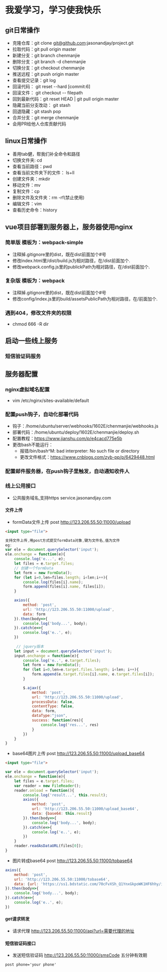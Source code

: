 # 我爱学习，学习使我快乐


## git日常操作
- 克隆仓库：git clone git@github.com:jasonandjay/project.git
- 拉取代码：git pull origin master
- 新建分支：git branch chenmanjie
- 删除分支：git branch -d chenmanjie
- 切换分支：git checkout chenmanjie
- 推送远程：git push origin master
- 查看提交记录：git log 
- 回滚代码： git reset --hard [commit:6]
- 回滚文件： git checkout -- filepath
- 回到最新代码：git reset HEAD | git pull origin master
- 隐藏当前分支改动： git stash 
- 回退隐藏：git stash pop
- 合并分支：git merge chenmanjie
- 会用PR给他人仓库贡献代码

## linux日常操作
- 善用tab健，帮我们补全命令和路径
- 切换文件夹: cd
- 查看当前路径：pwd
- 查看当前文件夹下的文件： ls+ll
- 创建文件夹：mkdir
- 移动文件：mv
- 复制文件：cp
- 删除文件及文件夹：rm -rf(禁止使用)
- 编辑文件：vim
- 查看历史命令：history

## vue项目部署到服务器上，服务器使用nginx
### 简单版 模板为：webpack-simple
- 注释掉.gitignore里的dist，既在dist前面加个#号
- 修改index.html里/dist/build.js为相对路径，在/dist前面加个.
- 修改webpack.config.js里的publickPath为相对路径，在/dist前面加个.

### 复杂版 模板为：webpack
- 注释掉.gitignore里的dist，既在dist前面加个#号
- 修改config/index.js里的build/assetsPublicPath为相对路径，在/前面加个.

### 遇到404，修改文件夹的权限
- chmod 666 -R dir

## 启动一些线上服务
### 短信验证码服务


## 服务器配置
### nginx虚拟域名配置
- vim /etc/nginx/sites-available/default
### 配置push钩子，自动化部署代码
- 钩子：/home/ubuntu/server/webhooks/1602E/chenmanjie/webhooks.js
- 部署代码：/home/ubuntu/deploy/1602E/chenmanjie/deploy.sh
- 配置教程：https://www.jianshu.com/p/e4cacd775e5b
- 更改bash不能运行：
    - 报错/bin/bash^M: bad interpreter: No such file or directory
    - 更改文件格式：https://www.cnblogs.com/zyb-pp/p/6429448.html
### 配置邮件服务器，在push钩子里触发，自动通知收件人

### 线上公用接口 
- 公共服务域名,支持https service.jasonandjay.com
#### 文件上传
- formData文件上传    post http://123.206.55.50:11000/upload
```html
<input type="file">
```
```js
支持文件上传,用post方式提交formData对象,键为文件名,值为文件
eg:
var ele = document.querySelector('input');
ele.onchange = function(e){
    console.log('e...', e);
    let files = e.target.files;
    // 创建一个formData
    let form = new FormData();
    for (let i=0,len=files.length; i<len;i++){
        console.log(files[i].name);
        form.append(files[i].name, files[i]);
    }

    axios({
        method: 'post',
        url: 'http://123.206.55.50:11000/upload',
        data: form
    }).then(body=>{
        console.log('body...', body);
    }).catch(e=>{
        console.log('e..', e);
    })
    
     // jquery版本
    let input = document.querySelector('input');
    input.onchange = function(e){
        console.log('e..', e.target.files);
        let form = new FormData();
        for (let i=0,len=e.target.files.length; i<len; i++){
            form.append(e.target.files[i].name, e.target.files[i]);
        }

        $.ajax({
            method: 'post',
            url: 'http://123.206.55.50:11000/upload',
            processData: false,
            contentType: false,
            data: form,
            dataType:"json",
            success: function(res){
                console.log('res...', res)
            }
        })
    }
}

```
- base64图片上传 post http://123.206.55.50:11000/upload_base64
``` html
<input type="file">
```
``` js
var ele = document.querySelector('input');
ele.onchange = function(e){
    let files = e.target.files;
    var reader = new FileReader();
    reader.onload = function(){
        console.log('result...', this.result);
        axios({
            method: 'post',
            url: 'http://123.206.55.50:11000/upload_base64',
            data: {base64: this.result}
        }).then(body=>{
            console.log('body...', body);
        }).catch(e=>{
            console.log('e..', e);
        })
    }
    reader.readAsDataURL(files[0]);
}
```
- 图片转成base64 post http://123.206.55.50:11000/tobase64
``` js
axios({
    method: 'post',
    url: 'http://123.206.55.50:11000/tobase64',
    data: {url: 'https://ss1.bdstatic.com/70cFvXSh_Q1YnxGkpoWK1HF6hhy/it/u=3360034032,4096528553&fm=26&gp=0.jpg'}
}).then(body=>{
    console.log('body...', body);
}).catch(e=>{
    console.log('e..', e);
})
```
#### get请求转发
- 请求代理    http://123.206.55.50:11000/api?url=需要代理的地址

#### 短信验证码接口
- 发送短信验证码   http://123.206.55.50:11000/smsCode 五分钟有效期
```
post phone='your phone'
```
